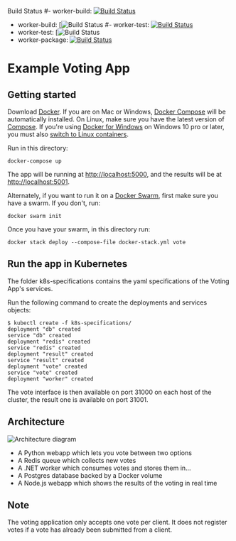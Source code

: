 Build Status
#- worker-build: [![Build Status](https://f1158b6fca47.ngrok.io/buildStatus/icon?job=Tests%2Fworker%2F1-worker-build)](https://f1158b6fca47.ngrok.io/job/Tests/job/worker/job/1-worker-build/)
- worker-build: [![Build Status](https://f1158b6fca47.ngrok.io/job/Tests/job/worker/job/1-worker-build/)
#- worker-test: [![Build Status](https://f1158b6fca47.ngrok.io/buildStatus/icon?job=Tests%2Fworker%2F2-worker-test&subject=Unittest)](https://f1158b6fca47.ngrok.io/job/Tests/job/worker/job/2-worker-test/)
- worker-test: [![Build Status](https://f1158b6fca47.ngrok.io/job/Tests/job/worker/job/2-worker-test/)
- worker-package: [![Build Status](https://f1158b6fca47.ngrok.io/buildStatus/icon?job=Tests%2Fworker%2F3-worker-package)](https://f1158b6fca47.ngrok.io/job/Tests/job/worker/job/3-worker-package/)

Example Voting App
=========

Getting started
---------------

Download [Docker](https://www.docker.com/products/overview). If you are on Mac or Windows, [Docker Compose](https://docs.docker.com/compose) will be automatically installed. On Linux, make sure you have the latest version of [Compose](https://docs.docker.com/compose/install/). If you're using [Docker for Windows](https://docs.docker.com/docker-for-windows/) on Windows 10 pro or later, you must also [switch to Linux containers](https://docs.docker.com/docker-for-windows/#switch-between-windows-and-linux-containers).

Run in this directory:
```
docker-compose up
```
The app will be running at [http://localhost:5000](http://localhost:5000), and the results will be at [http://localhost:5001](http://localhost:5001).

Alternately, if you want to run it on a [Docker Swarm](https://docs.docker.com/engine/swarm/), first make sure you have a swarm. If you don't, run:
```
docker swarm init
```
Once you have your swarm, in this directory run:
```
docker stack deploy --compose-file docker-stack.yml vote
```

Run the app in Kubernetes
-------------------------

The folder k8s-specifications contains the yaml specifications of the Voting App's services.

Run the following command to create the deployments and services objects:
```
$ kubectl create -f k8s-specifications/
deployment "db" created
service "db" created
deployment "redis" created
service "redis" created
deployment "result" created
service "result" created
deployment "vote" created
service "vote" created
deployment "worker" created
```

The vote interface is then available on port 31000 on each host of the cluster, the result one is available on port 31001.

Architecture
-----

![Architecture diagram](architecture.png)

* A Python webapp which lets you vote between two options
* A Redis queue which collects new votes
* A .NET worker which consumes votes and stores them in…
* A Postgres database backed by a Docker volume
* A Node.js webapp which shows the results of the voting in real time


Note
----

The voting application only accepts one vote per client. It does not register votes if a vote has already been submitted from a client.
